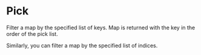 # Pick

Filter a map by the specified list of keys. Map is returned with the key in the order of the pick list.

Similarly, you can filter a map by the specified list of indices.
